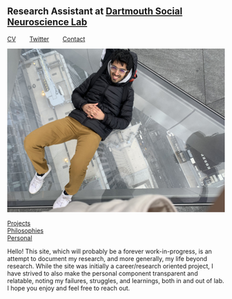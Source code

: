 ## Research Assistant at [Dartmouth Social Neuroscience Lab](http://www.dartmouth-socialneurolab.com)
[CV](https://drive.google.com/file/d/1re4ELCf2sCyWzUF3h9sbAehXcIgBKgx4/view?usp=sharing)&nbsp;&nbsp;&nbsp;&nbsp;&nbsp;&nbsp;&nbsp;&nbsp;[Twitter](https://twitter.com/SiddhantIyer6)&nbsp;&nbsp;&nbsp;&nbsp;&nbsp;&nbsp;&nbsp;&nbsp;[Contact](mailto:siddhant.kumar.iyer@gmail.com)

![](images/nyc.jpg)

[Projects](Projects.md)  
[Philosophies](Philosophies.md)  
[Personal](Personal.md)  

Hello! This site, which will probably be a forever work-in-progress, is an attempt to document my research, and more generally, my life beyond research. While the site was initially a career/research oriented project, I have strived to also make the personal component transparent and relatable, noting my failures, struggles, and learnings, both in and out of lab. I hope you enjoy and feel free to reach out.
